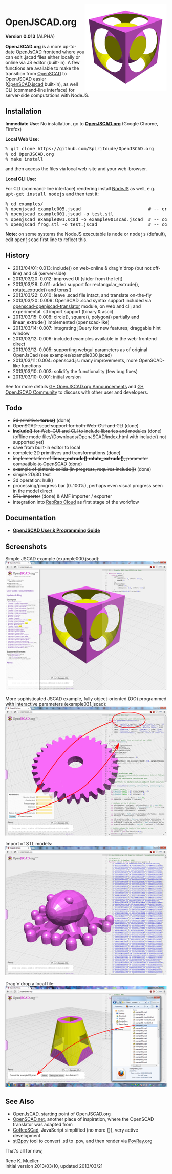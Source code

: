 <img src="doc/logo.png" width=256 align=right>
<h1>OpenJSCAD.org</h1>

<b>Version 0.013</b> (ALPHA)

<b>OpenJSCAD.org</b> is a more up-to-date <a href="http://joostn.github.com/OpenJsCad/">OpenJsCAD</a> frontend where you can edit .jscad files either locally or online via JS editor (built-in).
A few functions are available to make the transition from <a href="http://openscad.org/">OpenSCAD</a> to OpenJSCAD easier (<a href="https://github.com/Spiritdude/OpenSCAD.jscad">OpenSCAD.jscad</a> built-in),
as well CLI (command-line interface) for server-side computations with NodeJS.

<h2>Installation</h2>

<b>Immediate Use</b>: No installation, go to <b><a href="http://openjscad.org">OpenJSCAD.org</a></b> (Google Chrome, Firefox)

<b>Local Web Use:</b>
<pre>
% git clone https://github.com/Spiritdude/OpenJSCAD.org
% cd OpenJSCAD.org
% make install
</pre>

and then access the files via local web-site and your web-browser. 

<b>Local CLI Use:</b>

For CLI (command-line interface) rendering install <a href="http://nodejs.org/">NodeJS</a> as well, e.g. <tt>apt-get install nodejs</tt> and then test it:
<pre>
% cd examples/
% openjscad example005.jscad                         # -- creates example005.stl as default
% openjscad example001.jscad -o test.stl
% openjscad example001.scad -o example001scad.jscad  # -- convert .scad into .jscad
% openjscad frog.stl -o test.jscad                   # -- convert .stl into .jscad
</pre>

<b>Note:</b> on some systems the NodeJS executable is <tt>node</tt> or <tt>nodejs</tt> (default), edit <tt>openjscad</tt> first line to reflect this.

<h2>History</h2>
<ul>
<li>2013/04/01: 0.013: include() on web-online & drag'n'drop (but not off-line) and cli (server-side)
<li>2013/03/20: 0.012: improved UI (slider from the left)
<li>2013/03/28: 0.011: added support for rectangular_extrude(), rotate_extrude() and torus()
<li>2013/03/22: 0.010: leave .scad file intact, and translate on-the-fly
<li>2013/03/20: 0.009: OpenSCAD .scad syntax support included via <a href="https://github.com/garyhodgson/openscad-openjscad-translator">openscad-openjscad-translator</a> module, on web and cli; and experimental .stl import support (binary & ascii)
<li>2013/03/15: 0.008: circle(), square(), polygon() partially and linear_extrude() implemented (openscad-like)
<li>2013/03/14: 0.007: integrating jQuery for new features; draggable hint window
<li>2013/03/12: 0.006: included examples available in the web-frontend direct
<li>2013/03/12: 0.005: supporting webgui parameters as of original OpenJsCad (see examples/example030.jscad)
<li>2013/03/11: 0.004: openscad.js: many improvements, more OpenSCAD-like functions
<li>2013/03/10: 0.003: solidify the functionality (few bug fixes)
<li>2013/03/10: 0.001: initial version
</ul>

See for more details <a href="https://plus.google.com/115007999023701819645">G+ OpenJSCAD.org Announcements</a> and
<a href="https://plus.google.com/communities/114958480887231067224">G+ OpenJSCAD Community</a> to discuss with other user and developers.

<h2>Todo</h2>
<ul>
<li> <del>3d primitive: <b>torus()</b></del> (done)
<li> <del>OpenSCAD .scad support for both Web-GUI and CLI</del> (done)
<li> <del><b>include()</b> for Web-GUI and CLI to include libraries and modules</del> (done) (offline mode file://Downloads/OpenJSCAD/index.html with include() not supported yet)
<li> save from built-in editor to local
<li> <del>complete 2D primitives and transformations</del> (done)
<li> <del>implementation of <b>linear_extrude()</b> <b>rotate_extrude()</b>, parameter compatible to OpenSCAD</del> (done)
<li> <del>example of platonic solids (in progress, requires include())</del> (done)
<li> simple 2D/3D text
<li> 3d operation: hull()
<li> processing/progress bar (0..100%), perhaps even visual progress seen in the model direct
<li> <del>STL importer</del> (done) & AMF importer / exporter
<li> integration into <a href="https://github.com/Spiritdude/RepRapCloud">RepRap Cloud</a> as first stage of the workflow
</ul>

<h2>Documentation</h2>
<ul>
<li><b><a href="https://github.com/Spiritdude/OpenJSCAD.org/wiki/User-Guide">OpenJSCAD User & Programming Guide</a></b>
</ul>

<h2>Screenshots</h2>

Simple JSCAD example (example000.jscad):
<img src="doc/sshot-01.png">

More sophisticated JSCAD example, fully object-oriented (OO) programmed with interactive parameters (example031.jscad):
<img src="doc/sshot-03-illu.png">

Import of STL models:
<img src="doc/sshot-04.png">

Drag'n'drop a local file:
<img src="doc/sshot-05-illu.png">

<h2>See Also</h2>
<ul>
<li><a href="http://joostn.github.com/OpenJsCad/">OpenJsCAD</a>, starting point of OpenJSCAD.org
<li><a href="http://garyhodgson.github.com/openscad.net/">OpenSCAD.net</a>, another place of inspiration, where the OpenSCAD translator was adapted from
<li><a href="http://kaosat-dev.github.com/CoffeeSCad/">CoffeeSCad</a>, JavaScript simplified (no more {}), very active development
<li><a href="http://rsmith.home.xs4all.nl/software/py-stl-stl2pov.html">stl2pov</a> tool to convert .stl to .pov, and then render via <a href="http://povray.org">PovRay.org</a>
</ul>


That's all for now,

Rene K. Mueller<br>
initial version 2013/03/10, updated 2013/03/21
